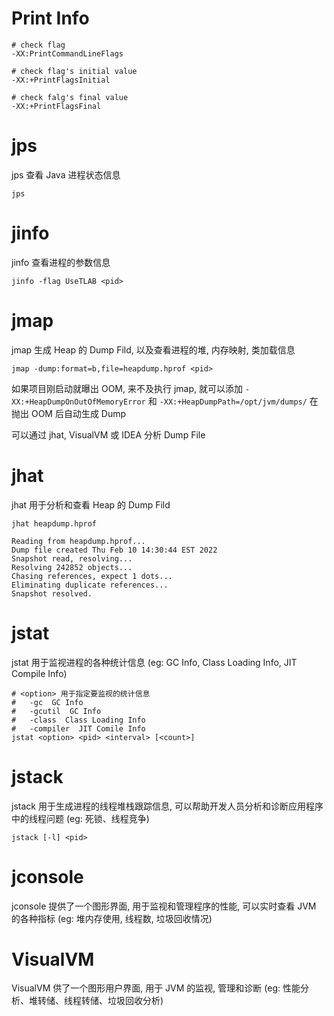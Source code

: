 # Print Info

```
# check flag
-XX:PrintCommandLineFlags

# check flag's initial value
-XX:+PrintFlagsInitial

# check falg's final value
-XX:+PrintFlagsFinal
```

# jps

jps 查看 Java 进程状态信息

```shell
jps
```

# jinfo

jinfo 查看进程的参数信息

```shell
jinfo -flag UseTLAB <pid>
```

# jmap

jmap 生成 Heap 的 Dump Fild, 以及查看进程的堆, 内存映射, 类加载信息

```shell
jmap -dump:format=b,file=heapdump.hprof <pid>
```

如果项目刚启动就曝出 OOM, 来不及执行 jmap, 就可以添加 `-XX:+HeapDumpOnOutOfMemoryError` 和 `-XX:+HeapDumpPath=/opt/jvm/dumps/` 在抛出 OOM 后自动生成 Dump

可以通过 jhat, VisualVM 或 IDEA 分析 Dump File

# jhat

jhat 用于分析和查看 Heap 的 Dump Fild

```shell
jhat heapdump.hprof
```

```console
Reading from heapdump.hprof...
Dump file created Thu Feb 10 14:30:44 EST 2022
Snapshot read, resolving...
Resolving 242852 objects...
Chasing references, expect 1 dots...
Eliminating duplicate references...
Snapshot resolved.
```

# jstat

jstat 用于监视进程的各种统计信息 (eg: GC Info, Class Loading Info, JIT Compile Info)

```shell
# <option> 用于指定要监视的统计信息
#   -gc  GC Info
#   -gcutil  GC Info
#   -class  Class Loading Info
#   -compiler  JIT Comile Info
jstat <option> <pid> <interval> [<count>]
```

# jstack

jstack 用于生成进程的线程堆栈跟踪信息, 可以帮助开发人员分析和诊断应用程序中的线程问题 (eg: 死锁、线程竞争)

```shell
jstack [-l] <pid>
```

# jconsole

jconsole 提供了一个图形界面, 用于监视和管理程序的性能, 可以实时查看 JVM 的各种指标 (eg: 堆内存使用, 线程数, 垃圾回收情况)

# VisualVM

VisualVM 供了一个图形用户界面, 用于 JVM 的监视, 管理和诊断 (eg: 性能分析、堆转储、线程转储、垃圾回收分析)
